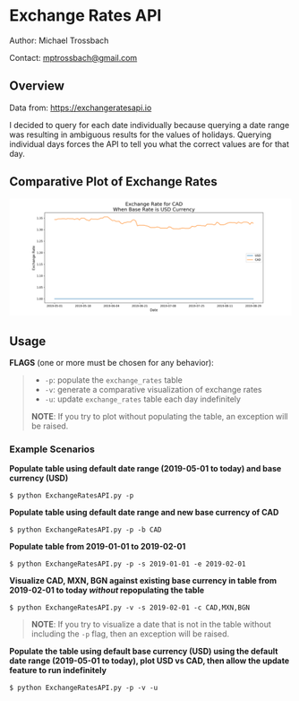 # Exchange Rates API
Author: Michael Trossbach

Contact: mptrossbach@gmail.com

## Overview

Data from: https://exchangeratesapi.io

I decided to query for each date individually because querying a date range was resulting in ambiguous
results for the values of holidays. Querying individual days forces the API to tell you what the correct
values are for that day.

## Comparative Plot of Exchange Rates

![alt text](https://raw.githubusercontent.com/michotross257/exchange-rates-api/master/images/ExchangeRateComparisonPlot.png)

## Usage
**FLAGS** (one or more must be chosen for any behavior):

> - `-p`: populate the `exchange_rates` table
> - `-v`: generate a comparative visualization of exchange rates
> - `-u`: update `exchange_rates` table each day indefinitely
>
> **NOTE**: If you try to plot without populating the table, an exception will be raised.

### Example Scenarios

**Populate table using default date range (2019-05-01 to today) and base currency (USD)**
```
$ python ExchangeRatesAPI.py -p
```
**Populate table using default date range and new base currency of CAD**
```
$ python ExchangeRatesAPI.py -p -b CAD
```
**Populate table from 2019-01-01 to 2019-02-01**
```
$ python ExchangeRatesAPI.py -p -s 2019-01-01 -e 2019-02-01
```
**Visualize CAD, MXN, BGN against existing base currency in table from 2019-02-01 to today *without* repopulating the table**
```
$ python ExchangeRatesAPI.py -v -s 2019-02-01 -c CAD,MXN,BGN
```
> **NOTE**: If you try to visualize a date that is not in the table without including the `-p` flag, then an exception will be raised.

**Populate the table using default base currency (USD) using the default date range (2019-05-01 to today), plot USD vs CAD, then allow the update feature to run indefinitely**
```
$ python ExchangeRatesAPI.py -p -v -u
```

